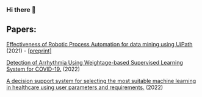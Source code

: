 ### Hi there 👋

## Papers:

[Effectiveness of Robotic Process Automation for data mining using UiPath](https://ieeexplore.ieee.org/document/9396024) (2021) - [\[preprint\]](https://www.researchgate.net/publication/351450064_Effectiveness_of_Robotic_Process_Automation_for_data_mining_using_UiPath)

[Detection of Arrhythmia Using Weightage-based Supervised Learning System for COVID-19.](https://doi.org/10.1016/j.iswa.2022.200119) (2022)

[A decision support system for selecting the most suitable machine learning in healthcare using user parameters and requirements.](https://doi.org/10.1016/j.health.2022.100117) (2022)

<!--
**yashodhanketkar/yashodhanketkar** is a ✨ _special_ ✨ repository because its `README.md` (this file) appears on your GitHub profile.

Here are some ideas to get you started:

- 🔭 I’m currently working on ...
- 🌱 I’m currently learning ...
- 👯 I’m looking to collaborate on ...
- 🤔 I’m looking for help with ...
- 💬 Ask me about ...
- 📫 How to reach me: ...
- 😄 Pronouns: ...
- ⚡ Fun fact: ...
-->

